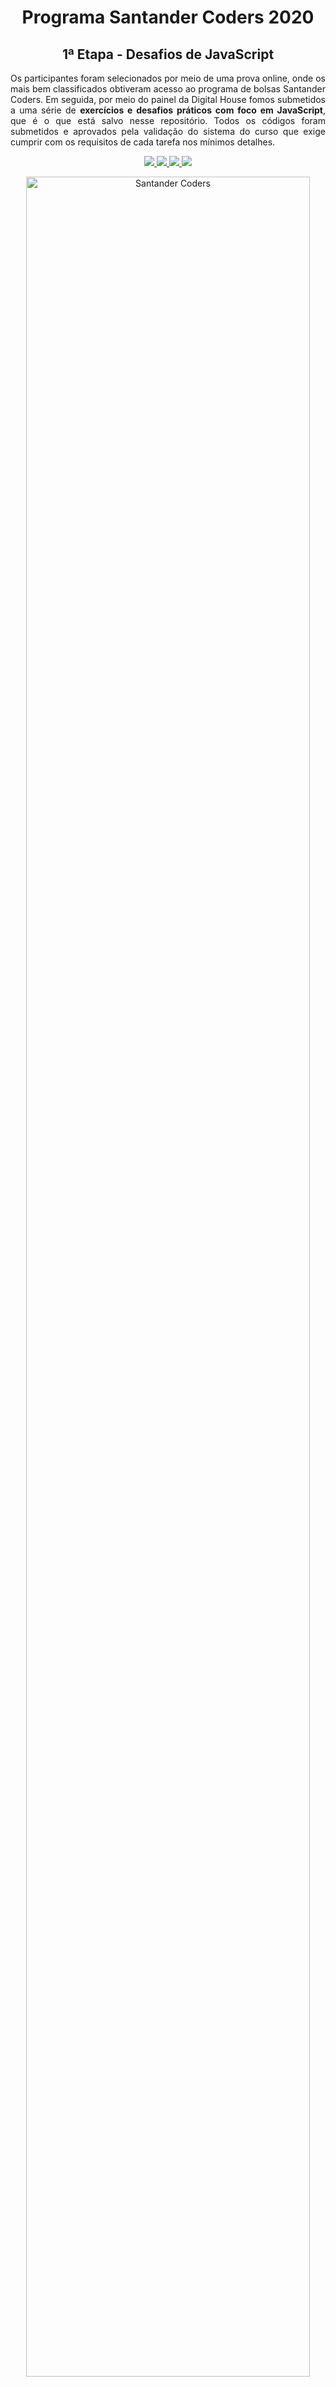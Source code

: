 <h1 align="center">Programa Santander Coders 2020</h1><h2 align="center">1ª Etapa - Desafios de JavaScript</h2>

<p align="justify">Os participantes foram selecionados por meio de uma prova online, onde os mais bem classificados obtiveram acesso ao programa de bolsas Santander Coders. Em seguida, por meio do painel da Digital House fomos submetidos a uma série de <strong>exercícios e desafios práticos com foco em JavaScript</strong>, que é o que está salvo nesse repositório. Todos os códigos foram submetidos e aprovados pela validação do sistema do curso que exige cumprir com os requisitos de cada tarefa nos mínimos detalhes. </p>

<p align="center">
  <a aria-label="Ver Site" href="https://www.becas-santander.com/pt/program/santandercodersjava2020
">
    <img src="http://img.shields.io/badge/Sobre-o%20Programa-blue?logo=java"></img>
  </a>
  <a aria-label="Ver Portfólio" href="http://glaucio.me/">
    <img src="http://img.shields.io/badge/Portf%C3%B3lio-glaucio.me-purple?logo=gatsby"></img>
  </a>
  <a aria-label="Ver Repositórios" href="https://github.com/7glaucio/">
    <img src="https://img.shields.io/badge/Github-7glaucio-orange?logo=github"></img>
  </a>
  <a aria-label="Ver Site" href="https://www.linkedin.com/in/glauciosantos/">
    <img src="http://img.shields.io/badge/LinkedIn-/glauciosantos-blue?logo=linkedin"></img>
  </a>
</p>

<p align="center">
<img width="95%" src="https://i.imgur.com/a4FO5QS.jpg" alt="Santander Coders"/>
</p>

## :memo: Envie seu comentário!

Todo feedback é muito bem-vindo :wave: Se desejar, conecte-se comigo no <a href="https://www.linkedin.com/in/glauciosantos/">LinkedIn</a>!
